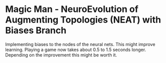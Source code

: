 # Magic Man - NeuroEvolution of Augmenting Topologies (NEAT) with Biases Branch

Implementing biases to the nodes of the neural nets. This might improve learning.
Playing a game now takes about 0.5 to 1.5 seconds longer. Depending on the improvement this might be worth it.

